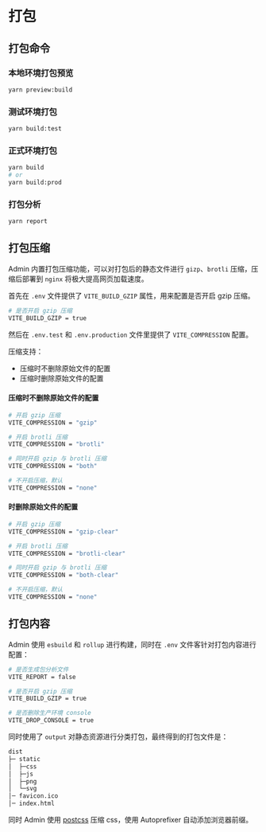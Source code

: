 # 打包



## 打包命令

### 本地环境打包预览

```sh
yarn preview:build
```

### 测试环境打包

```sh
yarn build:test
```

### 正式环境打包

```sh
yarn build
# or
yarn build:prod
```

### 打包分析

```sh
yarn report
```

## 打包压缩

Admin 内置打包压缩功能，可以对打包后的静态文件进行 `gizp`、`brotli` 压缩，压缩后部署到 `nginx` 将极大提高网页加载速度。

首先在 `.env` 文件提供了 `VITE_BUILD_GZIP` 属性，用来配置是否开启 gzip 压缩。

```sh
# 是否开启 gzip 压缩
VITE_BUILD_GZIP = true
```

然后在 `.env.test` 和 `.env.production` 文件里提供了 `VITE_COMPRESSION` 配置。

压缩支持：

- 压缩时不删除原始文件的配置
- 压缩时删除原始文件的配置

#### 压缩时不删除原始文件的配置

```sh
# 开启 gzip 压缩
VITE_COMPRESSION = "gzip"

# 开启 brotli 压缩
VITE_COMPRESSION = "brotli"

# 同时开启 gzip 与 brotli 压缩
VITE_COMPRESSION = "both"

# 不开启压缩，默认
VITE_COMPRESSION = "none"
```

#### 时删除原始文件的配置

```sh
# 开启 gzip 压缩
VITE_COMPRESSION = "gzip-clear"

# 开启 brotli 压缩
VITE_COMPRESSION = "brotli-clear"

# 同时开启 gzip 与 brotli 压缩
VITE_COMPRESSION = "both-clear"

# 不开启压缩，默认
VITE_COMPRESSION = "none"
```

## 打包内容

Admin 使用 `esbuild` 和 `rollup` 进行构建，同时在 `.env` 文件客针对打包内容进行配置：

```sh
# 是否生成包分析文件
VITE_REPORT = false

# 是否开启 gzip 压缩
VITE_BUILD_GZIP = true

# 是否删除生产环境 console
VITE_DROP_CONSOLE = true
```

同时使用了 `output` 对静态资源进行分类打包，最终得到的打包文件是：

```markdown
dist
├─ static
│  ├─css
│  ├─js
│  ├─png
│  └─svg
│─ favicon.ico
│─ index.html
```

同时 Admin 使用 [postcss](http://postcss.org/) 压缩 css，使用 Autoprefixer 自动添加浏览器前缀。
